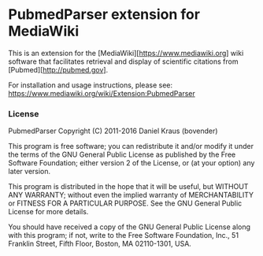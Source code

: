 PubmedParser extension for MediaWiki
====================================

This is an extension for the [MediaWiki][https://www.mediawiki.org] wiki 
software that facilitates retrieval and display of scientific citations 
from [Pubmed][http://pubmed.gov].

For installation and usage instructions, please see: 
<https://www.mediawiki.org/wiki/Extension:PubmedParser>

### License

PubmedParser
Copyright (C) 2011-2016 Daniel Kraus (bovender)

This program is free software; you can redistribute it and/or
modify it under the terms of the GNU General Public License
as published by the Free Software Foundation; either version 2
of the License, or (at your option) any later version.

This program is distributed in the hope that it will be useful,
but WITHOUT ANY WARRANTY; without even the implied warranty of
MERCHANTABILITY or FITNESS FOR A PARTICULAR PURPOSE.  See the
GNU General Public License for more details.

You should have received a copy of the GNU General Public License
along with this program; if not, write to the Free Software
Foundation, Inc., 51 Franklin Street, Fifth Floor, Boston, MA  02110-1301, USA.
